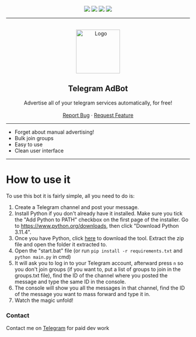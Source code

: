 <div id="top"></div>
<p align="center">
  <img src="https://img.shields.io/github/contributors/pythonlarp/TelegramAdBot.svg?style=for-the-badge"/>
  <img src="https://img.shields.io/github/forks/pythonlarp/TelegramAdBot.svg?style=for-the-badge"/>
  <img src="https://img.shields.io/github/stars/pythonlarp/TelegramAdBot.svg?style=for-the-badge"/>
  <img src="https://img.shields.io/github/issues/pythonlarp/TelegramAdBot.svg?style=for-the-badge"/>
</p>
  
---------------------------------------
  
<br/>
<div align="center">
  <a href="https://github.com/pythonlarp/TelegramAdBot">
    <img src="https://upload.wikimedia.org/wikipedia/commons/thumb/8/82/Telegram_logo.svg/2048px-Telegram_logo.svg.png" alt="Logo" width="120" height="120">
  </a>
  
  <h2 align="center">Telegram AdBot</h3>

  <p align="center">
    Advertise all of your telegram services automatically, for free!
    <br />
    <br />
    <a href="https://github.com/pythonlarp/TelegramAdBot/issues">Report Bug</a>
    ·
    <a href="https://github.com/pythonlarp/TelegramAdBot/issues">Request Feature</a>
  </p>
</div>

---------------------------------------

* Forget about manual advertising!
* Bulk join groups
* Easy to use
* Clean user interface

---------------------------------------

# How to use it
To use this bot it is fairly simple, all you need to do is:
1) Create a Telegram channel and post your message.<br>
2) Install Python if you don't already have it installed. Make sure you tick the "Add Python to PATH" checkbox on the first page of the installer. Go to https://www.python.org/downloads, then click "Download Python 3.11.4". 
3) Once you have Python, click [here](link) to download the tool. Extract the zip file and open the folder it extracted to.  
4) Open the "start.bat" file (or run `pip install -r requirements.txt` and `python main.py` in cmd) 
5) It will ask you to log in to your Telegram account, afterward press `n` so you don't join groups (if you want to, put a list of groups to join in the groups.txt file), find the ID of the channel where you posted the message and type the same ID in the console.<br>
3) The console will show you all the messages in that channel, find the ID of the message you want to mass forward and type it in.<br>
4) Watch the magic unfold!

### Contact
Contact me on [Telegram](https://t.me/pythonlarp) for paid dev work
